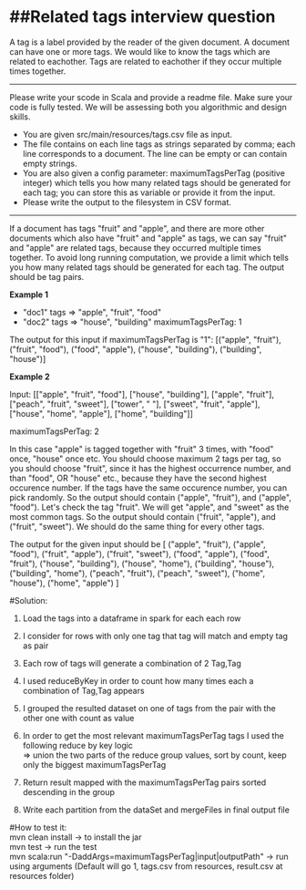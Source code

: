 ##Related tags interview question
================================================

A tag is a label provided by the reader of the given document. A document can have one or more tags. 
We would like to know the tags which are related to eachother.  Tags are related to eachother if they occur multiple times together.
  
-------------------------------------------------------

 Please write your scode in Scala and provide a readme file.  Make sure your code is fully tested. We will be assessing both you algorithmic and design skills.
 
 - You are given src/main/resources/tags.csv file as input.
 - The file contains on each line tags as strings separated by comma; each line corresponds to a document. The line can be empty or can contain empty strings.
 - You are also given a config parameter: maximumTagsPerTag (positive integer) which tells you how many related tags should be generated for each tag; you can store this as variable or provide it from the input.
 - Please write the output to the filesystem in CSV format.
  
-------------------------------------------------------


If a document has tags "fruit" and "apple", and there are more other documents which also have "fruit" and "apple" as 
tags, we can say "fruit" and "apple" are related tags, because they occurred multiple times together. To avoid long running computation, 
we provide a limit which tells you how many related tags should be generated for each tag. The output should be tag pairs. 


**Example 1**

 - "doc1" tags => "apple", "fruit", "food"
 - "doc2" tags => "house", "building"
  maximumTagsPerTag: 1
  
 The output for this input if maximumTagsPerTag is "1":
 [("apple", "fruit"), ("fruit", "food"), ("food", "apple"), ("house", "building"), ("building", "house")]

**Example 2**
 
 Input:    [["apple", "fruit", "food"],
           ["house", "building"],
           ["apple", "fruit"],
           ["peach", "fruit", "sweet"],
           ["tower", " "],
           ["sweet", "fruit", "apple"],
           ["house", "home", "apple"],
           ["home", "building"]]
           
maximumTagsPerTag: 2

In this case "apple" is tagged together with "fruit" 3 times, with "food" once, "house" once etc.
You should choose maximum 2 tags per tag, so you should choose "fruit", since it has the highest occurrence number, and than "food", OR "house" etc., because they
have the second highest occurence number. If the tags have the same occurence number, you can pick randomly. 
So the output should contain ("apple", "fruit"), and ("apple", "food").
Let's check the tag "fruit". We will get "apple", and "sweet" as the most common tags. 
So the output should contain ("fruit", "apple"), and ("fruit", "sweet").
We should do the same thing for every other tags.

The output for the given input should be 
[ ("apple", "fruit"), ("apple", "food"), ("fruit", "apple"), ("fruit", "sweet"), ("food", "apple"),
  ("food", "fruit"), ("house", "building"), ("house", "home"), ("building", "house"), ("building", "home"),
  ("peach", "fruit"), ("peach", "sweet"), ("home", "house"), ("home", "apple")
]

#Solution:  
1. Load the tags into a dataframe in spark for each each row  
2. I consider for rows with only one tag that tag will match and empty tag as pair  
3. Each row of tags will generate a combination of 2 Tag,Tag  
4. I used reduceByKey in order to count how many times each a combination of Tag,Tag appears  
5. I grouped the resulted dataset on one of tags from the pair with the other one with count as value  
6. In order to get the most relevant maximumTagsPerTag tags I used the following reduce by key logic  
    => union the two parts of the reduce group values, sort by count, keep only the biggest maximumTagsPerTag
    
7. Return result mapped with the maximumTagsPerTag pairs sorted descending in the group
8. Write each partition from the dataSet and mergeFiles in final output file

#How to test it:  
mvn clean install -> to install the jar  
mvn test -> run the test  
mvn scala:run "-DaddArgs=maximumTagsPerTag|input|outputPath" -> run using arguments (Default will go 1, tags.csv from resources, result.csv at resources folder)   